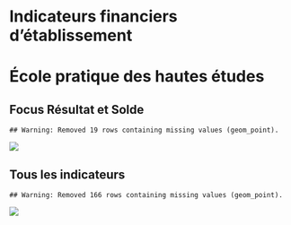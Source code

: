 Indicateurs financiers d’établissement
================

# École pratique des hautes études

## Focus Résultat et Solde

    ## Warning: Removed 19 rows containing missing values (geom_point).

![](/home/julien/repo/cpesr/RFC/Finances/Etablissements/école_pratique_des_hautes_études_files/figure-gfm/etab.focus-1.png)<!-- -->

## Tous les indicateurs

    ## Warning: Removed 166 rows containing missing values (geom_point).

![](/home/julien/repo/cpesr/RFC/Finances/Etablissements/école_pratique_des_hautes_études_files/figure-gfm/etab-1.png)<!-- -->
